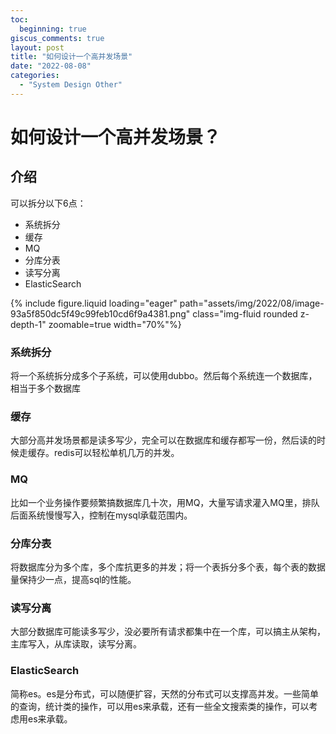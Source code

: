 ```yaml
---
toc:
  beginning: true
giscus_comments: true
layout: post
title: "如何设计一个高并发场景"
date: "2022-08-08"
categories: 
  - "System Design Other"
---
```


# 如何设计一个高并发场景？

## 介绍
可以拆分以下6点：
- 系统拆分
- 缓存
- MQ
- 分库分表
- 读写分离
- ElasticSearch

{% include figure.liquid loading="eager" path="assets/img/2022/08/image-93a5f850dc5f49c99feb10cd6f9a4381.png" class="img-fluid rounded z-depth-1" zoomable=true width="70%"%}

### 系统拆分
将一个系统拆分成多个子系统，可以使用dubbo。然后每个系统连一个数据库，相当于多个数据库

### 缓存
大部分高并发场景都是读多写少，完全可以在数据库和缓存都写一份，然后读的时候走缓存。redis可以轻松单机几万的并发。

### MQ
比如一个业务操作要频繁搞数据库几十次，用MQ，大量写请求灌入MQ里，排队后面系统慢慢写入，控制在mysql承载范围内。

### 分库分表
将数据库分为多个库，多个库抗更多的并发；将一个表拆分多个表，每个表的数据量保持少一点，提高sql的性能。

### 读写分离
大部分数据库可能读多写少，没必要所有请求都集中在一个库，可以搞主从架构，主库写入，从库读取，读写分离。

### ElasticSearch
简称es。es是分布式，可以随便扩容，天然的分布式可以支撑高并发。一些简单的查询，统计类的操作，可以用es来承载，还有一些全文搜索类的操作，可以考虑用es来承载。

